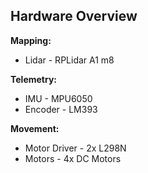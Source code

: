 ## Hardware Overview

**Mapping:**
 - Lidar - RPLidar A1 m8

**Telemetry:**
 - IMU - MPU6050
 - Encoder - LM393

**Movement:**
 - Motor Driver - 2x L298N
 - Motors - 4x DC Motors